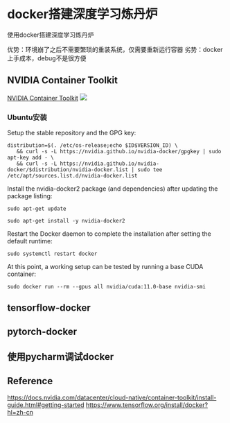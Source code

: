 # docker搭建深度学习炼丹炉

使用docker搭建深度学习炼丹炉

优势：环境崩了之后不需要繁琐的重装系统，仅需要重新运行容器
劣势：docker上手成本，debug不是很方便


## NVIDIA Container Toolkit

[NVIDIA Container Toolkit](https://github.com/NVIDIA/nvidia-docker)
![](https://moonstarimg.oss-cn-hangzhou.aliyuncs.com/picgo_img/20210628142255.png)
### Ubuntu安装

Setup the stable repository and the GPG key:


```shell
distribution=$(. /etc/os-release;echo $ID$VERSION_ID) \
   && curl -s -L https://nvidia.github.io/nvidia-docker/gpgkey | sudo apt-key add - \
   && curl -s -L https://nvidia.github.io/nvidia-docker/$distribution/nvidia-docker.list | sudo tee /etc/apt/sources.list.d/nvidia-docker.list
```

Install the nvidia-docker2 package (and dependencies) after updating the package listing:

```shell
sudo apt-get update
```

```shell
sudo apt-get install -y nvidia-docker2
```
Restart the Docker daemon to complete the installation after setting the default runtime:
```shell
sudo systemctl restart docker
```
At this point, a working setup can be tested by running a base CUDA container:

```shell
sudo docker run --rm --gpus all nvidia/cuda:11.0-base nvidia-smi
```

## tensorflow-docker



## pytorch-docker


## 使用pycharm调试docker


## Reference

https://docs.nvidia.com/datacenter/cloud-native/container-toolkit/install-guide.html#getting-started
https://www.tensorflow.org/install/docker?hl=zh-cn
